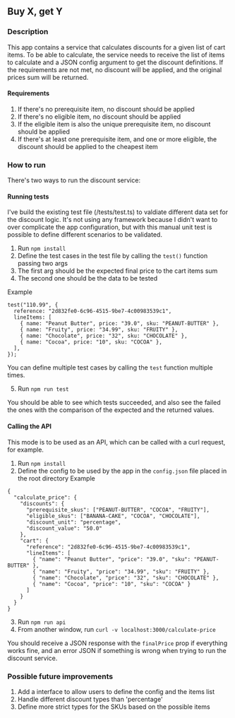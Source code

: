 ## Buy X, get Y

### Description

This app contains a service that calculates discounts for a given list of cart items. To be able to calculate, the service needs to receive the list of items to calculate and a JSON config argument to get the discount definitions. If the requirements are not met, no discount will be applied, and the original prices sum will be returned.

#### Requirements

1. If there's no prerequisite item, no discount should be applied
2. If there's no eligible item, no discount should be applied
3. If the eligible item is also the unique prerequisite item, no discount should be applied
4. If there's at least one prerequisite item, and one or more eligible, the discount should be applied to the cheapest item

### How to run

There's two ways to run the discount service:

#### Running tests

I've build the existing test file (/tests/test.ts) to valdiate different data set for the discount logic. It's not using any framework because I didn't want to over complicate the app configuration, but with this manual unit test is possible to define different scenarios to be validated.

1. Run `npm install`
2. Define the test cases in the test file by calling the `test()` function passing two args
3. The first arg should be the expected final price to the cart items sum
4. The second one should be the data to be tested

Example

```
test("110.99", {
  reference: "2d832fe0-6c96-4515-9be7-4c00983539c1",
  lineItems: [
    { name: "Peanut Butter", price: "39.0", sku: "PEANUT-BUTTER" },
    { name: "Fruity", price: "34.99", sku: "FRUITY" },
    { name: "Chocolate", price: "32", sku: "CHOCOLATE" },
    { name: "Cocoa", price: "10", sku: "COCOA" },
  ],
});
```

You can define multiple test cases by calling the `test` function multiple times.

5. Run `npm run test`

You should be able to see which tests succeeded, and also see the failed the ones with the comparison of the expected and the returned values.

#### Calling the API

This mode is to be used as an API, which can be called with a curl request, for example.

1. Run `npm install`
2. Define the config to be used by the app in the `config.json` file placed in the root directory
   Example

```
{
  "calculate_price": {
    "discounts": {
      "prerequisite_skus": ["PEANUT-BUTTER", "COCOA", "FRUITY"],
      "eligible_skus": ["BANANA-CAKE", "COCOA", "CHOCOLATE"],
      "discount_unit": "percentage",
      "discount_value": "50.0"
    },
    "cart": {
      "reference": "2d832fe0-6c96-4515-9be7-4c00983539c1",
      "lineItems": [
        { "name": "Peanut Butter", "price": "39.0", "sku": "PEANUT-BUTTER" },
        { "name": "Fruity", "price": "34.99", "sku": "FRUITY" },
        { "name": "Chocolate", "price": "32", "sku": "CHOCOLATE" },
        { "name": "Cocoa", "price": "10", "sku": "COCOA" }
      ]
    }
  }
}
```

3. Run `npm run api`
4. From another window, run `curl -v localhost:3000/calculate-price`

You should receive a JSON response with the `finalPrice` prop if everything works fine, and an error JSON if something is wrong when trying to run the discount service.

### Possible future improvements

1. Add a interface to allow users to define the config and the items list
2. Handle different discount types than 'percentage'
3. Define more strict types for the SKUs based on the possible items
